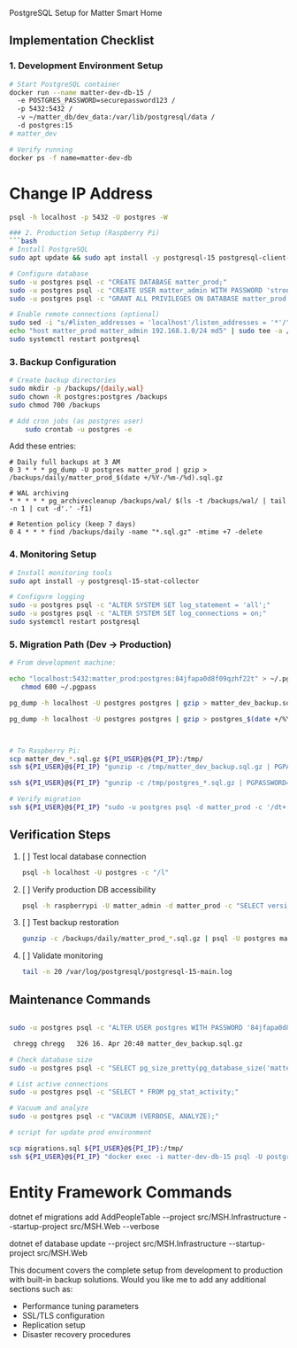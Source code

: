 PostgreSQL Setup for Matter Smart Home

## Implementation Checklist

### 1. Development Environment Setup
```bash
# Start PostgreSQL container
docker run --name matter-dev-db-15 /
  -e POSTGRES_PASSWORD=securepassword123 /
  -p 5432:5432 /
  -v ~/matter_db/dev_data:/var/lib/postgresql/data /
  -d postgres:15
# matter_dev

# Verify running
docker ps -f name=matter-dev-db
```
# Change IP Address
```bash
psql -h localhost -p 5432 -U postgres -W

### 2. Production Setup (Raspberry Pi)
```bash
# Install PostgreSQL
sudo apt update && sudo apt install -y postgresql-15 postgresql-client-15

# Configure database
sudo -u postgres psql -c "CREATE DATABASE matter_prod;"
sudo -u postgres psql -c "CREATE USER matter_admin WITH PASSWORD 'strongprodpassword';"
sudo -u postgres psql -c "GRANT ALL PRIVILEGES ON DATABASE matter_prod TO matter_admin;"

# Enable remote connections (optional)
sudo sed -i "s/#listen_addresses = 'localhost'/listen_addresses = '*'/" /etc/postgresql/15/main/postgresql.conf
echo "host matter_prod matter_admin 192.168.1.0/24 md5" | sudo tee -a /etc/postgresql/15/main/pg_hba.conf
sudo systemctl restart postgresql
```

### 3. Backup Configuration
```bash
# Create backup directories
sudo mkdir -p /backups/{daily,wal}
sudo chown -R postgres:postgres /backups
sudo chmod 700 /backups

# Add cron jobs (as postgres user)
    sudo crontab -u postgres -e
```
Add these entries:
```cron
# Daily full backups at 3 AM
0 3 * * * pg_dump -U postgres matter_prod | gzip > /backups/daily/matter_prod_$(date +/%Y-/%m-/%d).sql.gz

# WAL archiving
* * * * * pg_archivecleanup /backups/wal/ $(ls -t /backups/wal/ | tail -n 1 | cut -d'.' -f1)

# Retention policy (keep 7 days)
0 4 * * * find /backups/daily -name "*.sql.gz" -mtime +7 -delete
```

### 4. Monitoring Setup
```bash
# Install monitoring tools
sudo apt install -y postgresql-15-stat-collector

# Configure logging
sudo -u postgres psql -c "ALTER SYSTEM SET log_statement = 'all';"
sudo -u postgres psql -c "ALTER SYSTEM SET log_connections = on;"
sudo systemctl restart postgresql
```

### 5. Migration Path (Dev → Production)
```bash
# From development machine:

echo "localhost:5432:matter_prod:postgres:84jfapa0d8f09qzhf22t" > ~/.pgpass
   chmod 600 ~/.pgpass

pg_dump -h localhost -U postgres postgres | gzip > matter_dev_backup.sql.gz

pg_dump -h localhost -U postgres postgres | gzip > postgres_$(date +/%Y/%m/%d).sql.gz



# To Raspberry Pi:
scp matter_dev_*.sql.gz ${PI_USER}@${PI_IP}:/tmp/
ssh ${PI_USER}@${PI_IP} "gunzip -c /tmp/matter_dev_backup.sql.gz | PGPASSWORD='84jfapa0d8f09qzhf22t' psql -U postgres matter_prod"

ssh ${PI_USER}@${PI_IP} "gunzip -c /tmp/postgres_*.sql.gz | PGPASSWORD='84jfapa0d8f09qzhf22t' psql -U postgres matter_prod"

# Verify migration
ssh ${PI_USER}@${PI_IP} "sudo -u postgres psql -d matter_prod -c '/dt+'"
```

## Verification Steps
1. [ ] Test local database connection
   ```bash
   psql -h localhost -U postgres -c "/l"
   ```
2. [ ] Verify production DB accessibility
   ```bash
   psql -h raspberrypi -U matter_admin -d matter_prod -c "SELECT version();"
   ```
3. [ ] Test backup restoration
   ```bash
   gunzip -c /backups/daily/matter_prod_*.sql.gz | psql -U postgres matter_test_restore
   ```
4. [ ] Validate monitoring
   ```bash
   tail -n 20 /var/log/postgresql/postgresql-15-main.log
   ```

## Maintenance Commands
```bash

sudo -u postgres psql -c "ALTER USER postgres WITH PASSWORD '84jfapa0d8f09qzhf22t';"

 chregg chregg   326 16. Apr 20:40 matter_dev_backup.sql.gz

# Check database size
sudo -u postgres psql -c "SELECT pg_size_pretty(pg_database_size('matter_prod'));"

# List active connections
sudo -u postgres psql -c "SELECT * FROM pg_stat_activity;"

# Vacuum and analyze
sudo -u postgres psql -c "VACUUM (VERBOSE, ANALYZE);"

# script for update prod environment

scp migrations.sql ${PI_USER}@${PI_IP}:/tmp/
ssh ${PI_USER}@${PI_IP} "docker exec -i matter-dev-db-15 psql -U postgres matter_prod < /tmp/migrations.sql"

```
# Entity Framework Commands

dotnet ef migrations add AddPeopleTable --project src/MSH.Infrastructure --startup-project src/MSH.Web --verbose

dotnet ef database update --project src/MSH.Infrastructure --startup-project src/MSH.Web

This document covers the complete setup from development to production with built-in backup solutions. Would you like me to add any additional sections such as:
- Performance tuning parameters
- SSL/TLS configuration
- Replication setup
- Disaster recovery procedures